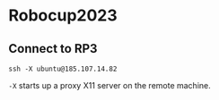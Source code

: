 # Robocup2023

## Connect to RP3
```
ssh -X ubuntu@185.107.14.82
```
```-X``` starts up a proxy X11 server on the remote machine.
